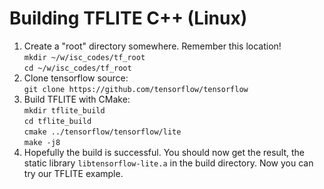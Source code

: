 Building TFLITE C++ (Linux)
================


1. Create a "root" directory somewhere. Remember this location!  
`mkdir ~/w/isc_codes/tf_root`  
`cd ~/w/isc_codes/tf_root`  
2. Clone tensorflow source:  
`git clone https://github.com/tensorflow/tensorflow`  
3. Build TFLITE with CMake:  
`mkdir tflite_build`  
`cd tflite_build`  
`cmake ../tensorflow/tensorflow/lite`  
`make -j8` 
4. Hopefully the build is successful. You should now get the result, the static library `libtensorflow-lite.a` in the build directory. Now you can try our TFLITE
example. 

